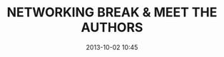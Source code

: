 ---
date: 2013-10-02 10:45
hour: 10:30 – 11:00 am
title: NETWORKING BREAK & MEET THE AUTHORS 
name: 
company:
categories: day1
expand: 
---